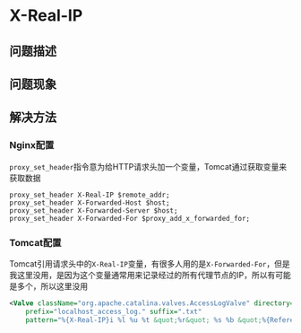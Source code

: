 # X-Real-IP

## 问题描述

## 问题现象

## 解决方法
### Nginx配置
`proxy_set_header`指令意为给HTTP请求头加一个变量，Tomcat通过获取变量来获取数据
```nginx
proxy_set_header X-Real-IP $remote_addr;
proxy_set_header X-Forwarded-Host $host;
proxy_set_header X-Forwarded-Server $host;
proxy_set_header X-Forwarded-For $proxy_add_x_forwarded_for;
```


### Tomcat配置
Tomcat引用请求头中的`X-Real-IP`变量，有很多人用的是`X-Forwarded-For`，但是我这里没用，是因为这个变量通常用来记录经过的所有代理节点的IP，所以有可能是多个，所以这里没用
```xml
<Valve className="org.apache.catalina.valves.AccessLogValve" directory="logs"
    prefix="localhost_access_log." suffix=".txt"
    pattern="%{X-Real-IP}i %l %u %t &quot;%r&quot; %s %b &quot;%{Referer}i&quot; &quot;%{User-Agent}i&quot;" />
```